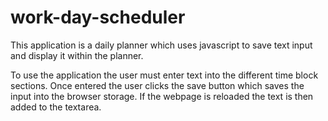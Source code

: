 # work-day-scheduler
This application is a daily planner which uses javascript to save text input and display it within the planner.

To use the application the user must enter text into the different time block sections. Once entered the user clicks the save button which saves the input into the browser storage. If the webpage is reloaded the text is then added to the textarea.

